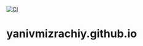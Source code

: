 [![CI](https://github.com/yanivmizrachiy/yanivmizrachiy.github.io/actions/workflows/ci.yml/badge.svg)](https://github.com/yanivmizrachiy/yanivmizrachiy.github.io/actions/workflows/ci.yml)

# yanivmizrachiy.github.io
